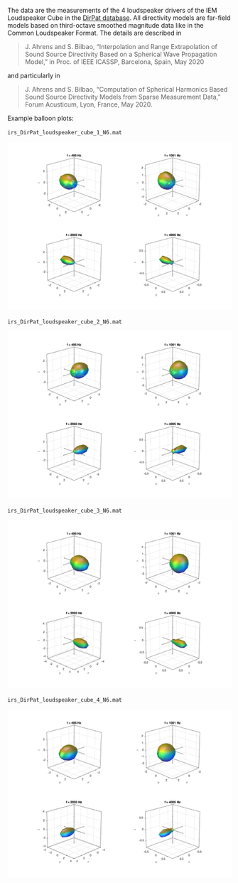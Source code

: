 The data are the measurements of the 4 loudspeaker drivers of the IEM Loudspeaker Cube in the [DirPat database](https://opendata.iem.at/projects/dirpat/). All directivity models are far-field models based on third-octave smoothed magnitude data like in the Common Loudspeaker Format. The details are described in 

> J. Ahrens and S. Bilbao, “Interpolation and Range Extrapolation of Sound Source Directivity Based on a Spherical Wave Propagation Model,” in Proc. of IEEE ICASSP, Barcelona, Spain, May 2020

and particularly in

> J. Ahrens and S. Bilbao, “Computation of Spherical Harmonics Based Sound Source Directivity Models from Sparse Measurement Data,” Forum Acusticum, Lyon, France, May 2020.



Example balloon plots: 

`irs_DirPat_loudspeaker_cube_1_N6.mat`

![irs_DirPat_loudspeaker_cube_1_N6](irs_DirPat_loudspeaker_cube_1_N6.png "irs_DirPat_loudspeaker_cube_1_N6")

`irs_DirPat_loudspeaker_cube_2_N6.mat`

![irs_DirPat_loudspeaker_cube_2_N6](irs_DirPat_loudspeaker_cube_2_N6.png "irs_DirPat_loudspeaker_cube_2_N6")

`irs_DirPat_loudspeaker_cube_3_N6.mat`

![irs_DirPat_loudspeaker_cube_3_N6](irs_DirPat_loudspeaker_cube_3_N6.png "irs_DirPat_loudspeaker_cube_3_N6")

`irs_DirPat_loudspeaker_cube_4_N6.mat`

![irs_DirPat_loudspeaker_cube_4_N6](irs_DirPat_loudspeaker_cube_4_N6.png "irs_DirPat_loudspeaker_cube_4_N6")